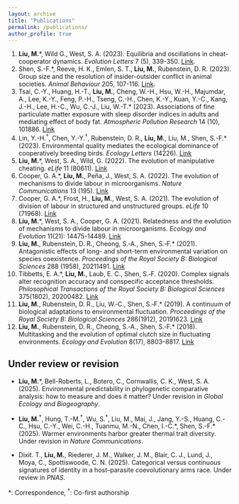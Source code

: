 ```yaml
---
layout: archive
title: "Publications"
permalink: /publications/
author_profile: true
---
```


1. __Liu, M.__\*, Wild G., West, S. A. (2023). Equilibria and oscillations in cheat-cooperator dynamics. *Evolution Letters* 7 (5), 339-350. [Link](https://doi.org/10.1093/evlett/qrad032).
1. Shen, S.-F.\*, Reeve, H. K., Emlen, S. T., __Liu, M.__, Rubenstein, D. R. (2023). Group size and the resolution of insider-outsider conflict in animal societies. *Animal Behaviour* 205, 107-116. [Link](https://doi.org/10.1016/j.anbehav.2023.08.013).
1. Tsai, C.-Y., Huang, H.-T., __Liu, M.__, Cheng, W.-H., Hsu, W.-H., Majumdar, A., Lee, K.-Y., Feng, P.-H., Tseng, C.-H., Chen, K.-Y., Kuan, Y.-C., Kang, J.-H., Lee, H.-C., Wu, C.-J., Liu, W.-T.\* (2023). Associations of fine particulate matter exposure with sleep disorder indices in adults and mediating effect of body fat. *Atmospheric Pollution Research* 14 (10), 101886. [Link](https://doi.org/10.1016/j.apr.2023.101886)
1. Lin, Y.-H.<sup>†</sup>, Chen, Y.-Y.<sup>†</sup>, Rubenstein, D. R., __Liu, M.__, Liu, M., Shen, S.-F.\* (2023). Environmental quality mediates the ecological dominance of cooperatively breeding birds. *Ecology Letters* (14226). [Link](https://doi.org/10.1111/ele.14226)
1. __Liu, M.__\*, West, S. A., Wild, G. (2022). The evolution of manipulative cheating. *eLife* 11 (80611). [Link](https://doi.org/10.7554/eLife.80611)
1. Cooper, G. A.\*, __Liu, M.__, Peña, J., West, S. A. (2022). The evolution of mechanisms to divide labour in microorganisms. *Nature Communications* 13 (195). [Link](https://doi.org/10.1038/s41467-021-27902-4)
1. Cooper, G. A.\*, Frost, H., __Liu, M.__, West, S. A. (2021). The evolution of division of labour in structured and unstructured groups. *eLife* 10 (71968). [Link](https://doi.org/10.7554/eLife.71968)
1. __Liu, M.__\*, West, S. A., Cooper, G. A. (2021). Relatedness and the evolution of mechanisms to divide labour in microorganisms. *Ecology and Evolution* 11(21): 14475-14489. [Link](https://doi.org/10.1002/ece3.8067)
1. __Liu, M.__, Rubenstein, D. R., Cheong, S.‐A., Shen, S.‐F.\* (2021). Antagonistic effects of long- and short-term environmental variation on species coexistence. *Proceedings of the Royal Society B: Biological Sciences* 288 (1958), 20211491. [Link](https://doi.org/10.1098/rspb.2021.1491)
1. Tibbetts, E. A.\*, __Liu, M.__, Laub, E. C., Shen, S.‐F. (2020). Complex signals alter recognition accuracy and conspecific acceptance thresholds. *Philosophical Transactions of the Royal Society B: Biological Sciences* 375(1802), 20200482. [Link](https://doi.org/10.1098/rstb.2019.0482)
1. __Liu, M.__, Rubenstein, D. R., Liu, W.‐C., Shen, S.‐F.\* (2019). A continuum of biological adaptations to environmental fluctuation. *Proceedings of the Royal Society B: Biological Sciences* 286(1912), 20191623. [Link](https://doi.org/10.1098/rspb.2019.1623)
1. __Liu, M.__, Rubenstein, D. R., Cheong, S.‐A., Shen, S.‐F.\* (2018). Multitasking and the evolution of optimal clutch size in fluctuating environments. *Ecology and Evolution* 8(17), 8803–8817. [Link](https://doi.org/10.1002/ece3.4364)

## Under review or revision

- __Liu, M.__\*, Bell-Roberts, L., Botero, C., Cornwallis, C. K., West, S. A. (2025). Environmental predictability in phylogenetic comparative analysis: how to measure and does it matter? Under revision in *Global Ecology and Biogeography*.

- __Liu, M.__<sup>†</sup>, Hung, T.-M.<sup>†</sup>, Wu, S.<sup>†</sup>, Liu, M., Mai, J., Jang, Y.-S., Huang, C.-C., Hsu, C.-Y., Wei, C.-H., Tuanmu, M.-N., Chen, I.-C.\*, Shen, S.-F.\* (2025). Warmer environments harbor greater thermal trait diversity. Under revision in *Nature Communications*.

- Dixit. T., __Liu, M.__, Riederer, J. M., Walker, J. M., Blair, C. J., Lund, J., Moya, C., Spottiswoode, C. N. (2025). Categorical versus continuous signatures of identity in a host–parasite coevolutionary arms race. Under review in *PNAS*.

*: Correspondence, <sup>†</sup>: Co-first authorship
